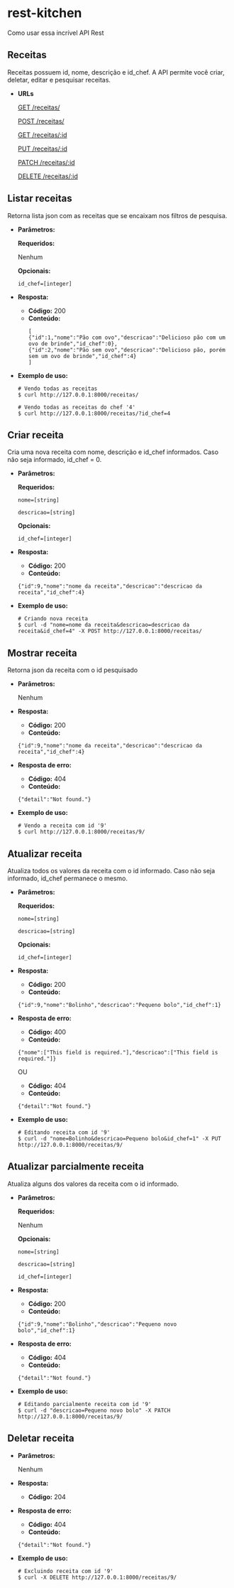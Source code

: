 # rest-kitchen

Como usar essa incrível API Rest

**Receitas**
----
Receitas possuem id, nome, descrição e id_chef. A API permite você criar, deletar, editar e pesquisar receitas.
* **URLs**
    
    [GET /receitas/](#listar-receitas)
  
    [POST /receitas/](#criar-receita)
  
    [GET /receitas/:id](#mostrar-receita)
  
    [PUT /receitas/:id](#atualizar-receita)
  
    [PATCH /receitas/:id](#atualizar-parcialmente-receita)
  
    [DELETE /receitas/:id](#deletar-receita)
    
  
**Listar receitas**
----
Retorna lista json com as receitas que se encaixam nos filtros de pesquisa.
* **Parâmetros:**

  **Requeridos:**
  
    Nenhum

  **Opcionais:**

    `id_chef=[integer]`

* **Resposta:**

    * **Código:** 200
    * **Conteúdo:** 
      ```
      [
      {"id":1,"nome":"Pão com ovo","descricao":"Delicioso pão com um ovo de brinde","id_chef":0},
      {"id":2,"nome":"Pão sem ovo","descricao":"Delicioso pão, porém sem um ovo de brinde","id_chef":4}
      ]
      ```
      
* **Exemplo de uso:**

  ```shell
  # Vendo todas as receitas
  $ curl http://127.0.0.1:8000/receitas/ 
  
  # Vendo todas as receitas do chef '4'
  $ curl http://127.0.0.1:8000/receitas/?id_chef=4 
  ```

**Criar receita**
----
Cria uma nova receita com nome, descrição e id_chef informados. Caso não seja informado, id_chef = 0.

* **Parâmetros:**

  **Requeridos:**

    `nome=[string]`
  
    `descricao=[string]`

  **Opcionais:**

    `id_chef=[integer]`

* **Resposta:**
  * **Código:** 200
  * **Conteúdo:**
  ```
  {"id":9,"nome":"nome da receita","descricao":"descricao da receita","id_chef":4}
  ```
* **Exemplo de uso:**
  ```shell
  # Criando nova receita
  $ curl -d "nome=nome da receita&descricao=descricao da receita&id_chef=4" -X POST http://127.0.0.1:8000/receitas/ 
  ```

**Mostrar receita**
----
Retorna json da receita com o id pesquisado
* **Parâmetros:**
  
  Nenhum

* **Resposta:**

  * **Código:** 200
  * **Conteúdo:**
  ```
  {"id":9,"nome":"nome da receita","descricao":"descricao da receita","id_chef":4}
  ```
* **Resposta de erro:**
  
  * **Código:** 404
  * **Conteúdo:**
  ```
  {"detail":"Not found."}
  ```
  
* **Exemplo de uso:**
  ```shell
  # Vendo a receita com id '9'
  $ curl http://127.0.0.1:8000/receitas/9/
  ```
  
**Atualizar receita**
----
Atualiza todos os valores da receita com o id informado.
Caso não seja informado, id_chef permanece o mesmo.
* **Parâmetros:**

  **Requeridos:**
    
    `nome=[string]`
    
    `descricao=[string]`

  **Opcionais:**

    `id_chef=[integer]`

* **Resposta:**

  * **Código:** 200
  * **Conteúdo:**
  ```
  {"id":9,"nome":"Bolinho","descricao":"Pequeno bolo","id_chef":1} 
  ```
  
* **Resposta de erro:**

  * **Código:** 400
  * **Conteúdo:**
  ```
  {"nome":["This field is required."],"descricao":["This field is required."]}
  ```
  
  OU

  * **Código:** 404
  * **Conteúdo:**
  ```
  {"detail":"Not found."}
  ```

* **Exemplo de uso:**

  ```shell
  # Editando receita com id '9'
  $ curl -d "nome=Bolinho&descricao=Pequeno bolo&id_chef=1" -X PUT http://127.0.0.1:8000/receitas/9/ 
  ```
**Atualizar parcialmente receita**
----

Atualiza alguns dos valores da receita com o id informado.
* **Parâmetros:**

  **Requeridos:**
    
    Nenhum

  **Opcionais:**

  `nome=[string]`

  `descricao=[string]`

  `id_chef=[integer]`

* **Resposta:**

  * **Código:** 200
  * **Conteúdo:**
  ```
  {"id":9,"nome":"Bolinho","descricao":"Pequeno novo bolo","id_chef":1} 
  ```

* **Resposta de erro:**

  * **Código:** 404
  * **Conteúdo:**
  ```
  {"detail":"Not found."}
  ```

* **Exemplo de uso:**

  ```shell
  # Editando parcialmente receita com id '9'
  $ curl -d "descricao=Pequeno novo bolo" -X PATCH http://127.0.0.1:8000/receitas/9/ 
  ```

**Deletar receita**
----

* **Parâmetros:**
  
  Nenhum

* **Resposta:**
  * **Código:** 204

* **Resposta de erro:**

  * **Código:** 404
  * **Conteúdo:**
  ```
  {"detail":"Not found."}
  ```
  
* **Exemplo de uso:**

  ```shell
  # Excluindo receita com id '9'
  $ curl -X DELETE http://127.0.0.1:8000/receitas/9/ 
  ```